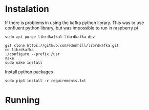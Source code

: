 # Instalation

If there is problems in using the kafka python library. This was to use confluent python library, but was impossible to run in raspberry pi

```
sudo apt purge librdkafka1 librdkafka-dev

git clone https://github.com/edenhill/librdkafka.git
cd librdkafka
./configure --prefix /usr
make
sudo make install
```

Install python packages

`sudo pip3 install -r requirements.txt`

# Running
